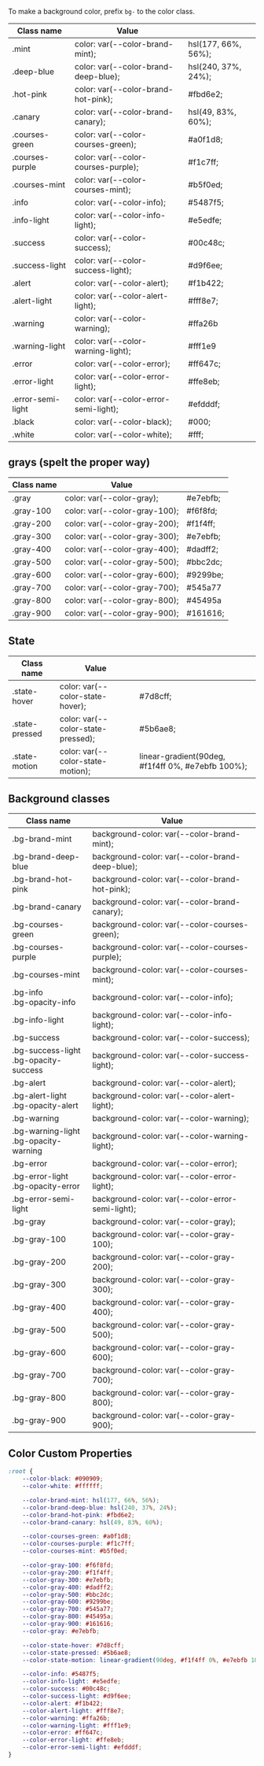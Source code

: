 To make a background color, prefix `bg-` to the color class.

| Class name        | Value                                 |                                                                                      |
| ----------------- | ------------------------------------- | ------------------------------------------------------------------------------------ |
| .mint             | color: var(--color-brand-mint);       | <span class="bg-mint py-3 flex justify-center">hsl(177, 66%, 56%);</span>            |
| .deep-blue        | color: var(--color-brand-deep-blue);  | <span class="bg-deep-blue py-3 white flex justify-center">hsl(240, 37%, 24%);</span> |
| .hot-pink         | color: var(--color-brand-hot-pink);   | <span class="bg-hot-pink py-3 flex justify-center">#fbd6e2;</span>                   |
| .canary           | color: var(--color-brand-canary);     | <span class="bg-canary py-3 flex justify-center">hsl(49, 83%, 60%);</span>           |
| .courses-green    | color: var(--color-courses-green);    | <span class="bg-courses-green py-3 flex justify-center">#a0f1d8;</span>              |
| .courses-purple   | color: var(--color-courses-purple);   | <span class="bg-courses-purple py-3 flex justify-center">#f1c7ff;</span>             |
| .courses-mint     | color: var(--color-courses-mint);     | <span class="bg-courses-mint py-3 flex justify-center">#b5f0ed;</span>               |
| .info             | color: var(--color-info);             | <span class="bg-info py-3 flex justify-center">#5487f5;</span>                       |
| .info-light      | color: var(--color-info-light);       | <span class="bg-info-light py-3 flex justify-center">#e5edfe;</span>                 |
| .success          | color: var(--color-success);          | <span class="bg-success py-3 flex justify-center">#00c48c;</span>                    |
| .success-light    | color: var(--color-success-light);    | <span class="bg-success-light py-3 flex justify-center">#d9f6ee;</span>              |
| .alert            | color: var(--color-alert);            | <span class="bg-alert py-3 flex justify-center">#f1b422;</span>                      |
| .alert-light      | color: var(--color-alert-light);      | <span class="bg-alert-light py-3 flex justify-center">#fff8e7;</span>                |
| .warning          | color: var(--color-warning);          | <span class="bg-warning py-3 flex justify-center">#ffa26b</span>                     |
| .warning-light    | color: var(--color-warning-light);    | <span class="bg-warning-light py-3 flex justify-center">#fff1e9</span>               |
| .error            | color: var(--color-error);            | <span class="bg-error py-3 flex justify-center">#ff647c;</span>                      |
| .error-light      | color: var(--color-error-light);      | <span class="bg-error-light py-3 flex justify-center">#ffe8eb;</span>                |
| .error-semi-light | color: var(--color-error-semi-light); | <span class="bg-error-semi-light py-3 flex justify-center">#efdddf;</span>           |
| .black            | color: var(--color-black);            | <span class="bg-black py-3 flex justify-center white">#000;</span>                   |
| .white            | color: var(--color-white);            | <span class="bg-white py-3 flex justify-center">#fff;</span>                         |

## grays (spelt the proper way)

| Class name | Value                         |                                                                               |
| ---------- | ----------------------------- | ----------------------------------------------------------------------------- |
| .gray      | color: var(--color-gray);     | <span class="bg-gray py-3 px-3 flex justify-center">#e7ebfb;</span>           |
| .gray-100  | color: var(--color-gray-100); | <span class="bg-gray-100 py-3 px-3 flex justify-center">#f6f8fd;</span>       |
| .gray-200  | color: var(--color-gray-200); | <span class="bg-gray-200 py-3 px-3 flex justify-center">#f1f4ff;</span>       |
| .gray-300  | color: var(--color-gray-300); | <span class="bg-gray-300 py-3 px-3 flex justify-center">#e7ebfb;</span>       |
| .gray-400  | color: var(--color-gray-400); | <span class="bg-gray-400 py-3 px-3 flex justify-center">#dadff2;</span>       |
| .gray-500  | color: var(--color-gray-500); | <span class="bg-gray-500 py-3 px-3 flex justify-center">#bbc2dc;</span>       |
| .gray-600  | color: var(--color-gray-600); | <span class="bg-gray-600 py-3 px-3 flex justify-center white">#9299be;</span> |
| .gray-700  | color: var(--color-gray-700); | <span class="bg-gray-700 py-3 px-3 flex justify-center white">#545a77</span>  |
| .gray-800  | color: var(--color-gray-800); | <span class="bg-gray-800 py-3 px-3 flex justify-center white">#45495a</span>  |
| .gray-900  | color: var(--color-gray-900); | <span class="bg-gray-900 py-3 px-3 flex justify-center white">#161616;</span> |

## State

| Class name     | Value                              |                                                                                                                         |
| -------------- | ---------------------------------- | ----------------------------------------------------------------------------------------------------------------------- |
| .state-hover   | color: var(--color-state-hover);   | <span class="docs-state-hover py-3 px-3 flex justify-center ">#7d8cff;</span>                                           |
| .state-pressed | color: var(--color-state-pressed); | <span class="docs-state-pressed py-3 px-3 flex justify-center">#5b6ae8;</span>                                          |
| .state-motion  | color: var(--color-state-motion);  | <span class="docs-state-motion py-3 px-3 flex justify-center ">linear-gradient(90deg, #f1f4ff 0%, #e7ebfb 100%);</span> |

## Background classes

| Class name          						| Value                                            |
| --------------------						| ------------------------------------------------ |
| .bg-brand-mint      						| background-color: var(--color-brand-mint);       |
| .bg-brand-deep-blue 						| background-color: var(--color-brand-deep-blue);  |
| .bg-brand-hot-pink  						| background-color: var(--color-brand-hot-pink);   |
| .bg-brand-canary    						| background-color: var(--color-brand-canary);     |
| .bg-courses-green   						| background-color: var(--color-courses-green);    |
| .bg-courses-purple  						| background-color: var(--color-courses-purple);   |
| .bg-courses-mint    						| background-color: var(--color-courses-mint);     |
| .bg-info<br>.bg-opacity-info  			| background-color: var(--color-info);             |
| .bg-info-light       						| background-color: var(--color-info-light);       |
| .bg-success          						| background-color: var(--color-success);          |
| .bg-success-light<br>.bg-opacity-success  | background-color: var(--color-success-light);    |
| .bg-alert            						| background-color: var(--color-alert);            |
| .bg-alert-light<br>.bg-opacity-alert      | background-color: var(--color-alert-light);      |
| .bg-warning          						| background-color: var(--color-warning);          |
| .bg-warning-light<br>.bg-opacity-warning  | background-color: var(--color-warning-light);    |
| .bg-error            						| background-color: var(--color-error);            |
| .bg-error-light<br>.bg-opacity-error      | background-color: var(--color-error-light);      |
| .bg-error-semi-light 						| background-color: var(--color-error-semi-light); |
| .bg-gray             						| background-color: var(--color-gray);             |
| .bg-gray-100         						| background-color: var(--color-gray-100);         |
| .bg-gray-200         						| background-color: var(--color-gray-200);         |
| .bg-gray-300         						| background-color: var(--color-gray-300);         |
| .bg-gray-400         						| background-color: var(--color-gray-400);         |
| .bg-gray-500         						| background-color: var(--color-gray-500);         |
| .bg-gray-600         						| background-color: var(--color-gray-600);         |
| .bg-gray-700         						| background-color: var(--color-gray-700);         |
| .bg-gray-800         						| background-color: var(--color-gray-800);         |
| .bg-gray-900         						| background-color: var(--color-gray-900);         |

## Color Custom Properties

```css
:root {
	--color-black: #090909;
	--color-white: #ffffff;

	--color-brand-mint: hsl(177, 66%, 56%);
	--color-brand-deep-blue: hsl(240, 37%, 24%);
	--color-brand-hot-pink: #fbd6e2;
	--color-brand-canary: hsl(49, 83%, 60%);

	--color-courses-green: #a0f1d8;
	--color-courses-purple: #f1c7ff;
	--color-courses-mint: #b5f0ed;

	--color-gray-100: #f6f8fd;
	--color-gray-200: #f1f4ff;
	--color-gray-300: #e7ebfb;
	--color-gray-400: #dadff2;
	--color-gray-500: #bbc2dc;
	--color-gray-600: #9299be;
	--color-gray-700: #545a77;
	--color-gray-800: #45495a;
	--color-gray-900: #161616;
	--color-gray: #e7ebfb;

	--color-state-hover: #7d8cff;
	--color-state-pressed: #5b6ae8;
	--color-state-motion: linear-gradient(90deg, #f1f4ff 0%, #e7ebfb 100%);

	--color-info: #5487f5;
	--color-info-light: #e5edfe;
	--color-success: #00c48c;
	--color-success-light: #d9f6ee;
	--color-alert: #f1b422;
	--color-alert-light: #fff8e7;
	--color-warning: #ffa26b;
	--color-warning-light: #fff1e9;
	--color-error: #ff647c;
	--color-error-light: #ffe8eb;
	--color-error-semi-light: #efdddf;
}
```
